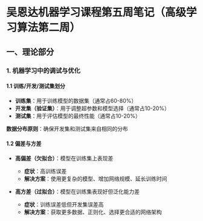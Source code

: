 # 吴恩达机器学习课程第五周笔记（高级学习算法第二周）

## 一、理论部分

### 1. 机器学习中的调试与优化

#### 1.1 训练/开发/测试集划分

- **训练集**：用于训练模型的数据集（通常占60-80%）
- **开发集（验证集）**：用于调整超参数和模型选择（通常占10-20%）
- **测试集**：用于评估模型的最终性能（通常占10-20%）

**数据分布原则**：确保开发集和测试集来自相同的分布

#### 1.2 偏差与方差

- **高偏差（欠拟合）**：模型在训练集上表现差  
  - **症状**：高训练误差
  - **解决方案**：使用更复杂的模型、增加网络规模、延长训练时间

- **高方差（过拟合）**：模型在训练集表现好但泛化能力差  
  - **症状**：训练误差低但开发集误差高
  - **解决方案**：获取更多数据、正则化、选择更合适的网络架构
